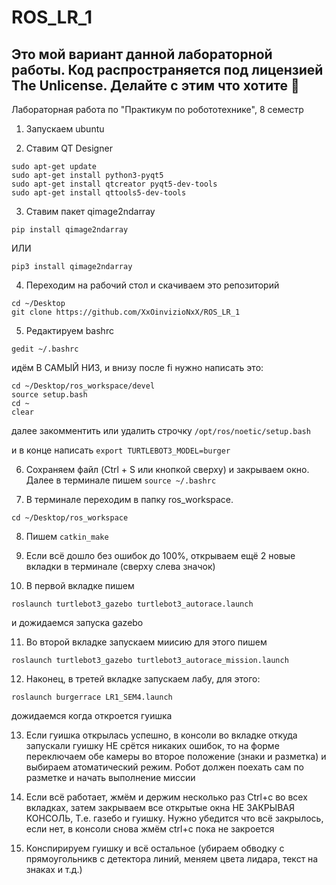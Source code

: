 # ROS_LR_1

## Это мой вариант данной лабораторной работы. Код распространяется под лицензией The Unlicense. Делайте с этим что хотите 🍔

Лабораторная работа по "Практикум по робототехнике", 8 семестр

1. Запускаем ubuntu

2. Ставим QT Designer
```
sudo apt-get update
sudo apt-get install python3-pyqt5
sudo apt-get install qtcreator pyqt5-dev-tools
sudo apt-get install qttools5-dev-tools
```

3. Ставим пакет qimage2ndarray
```
pip install qimage2ndarray
```
ИЛИ
```
pip3 install qimage2ndarray
```

4. Переходим на рабочий стол и скачиваем это репозиторий 
```
cd ~/Desktop
git clone https://github.com/XxOinvizioNxX/ROS_LR_1
```

5. Редактируем bashrc
```
gedit ~/.bashrc
```

идём В САМЫЙ НИЗ, и внизу после fi нужно написать это:
```
cd ~/Desktop/ros_workspace/devel
source setup.bash
cd ~
clear
```

далее закомментить или удалить строчку `/opt/ros/noetic/setup.bash`

и в конце написать `export TURTLEBOT3_MODEL=burger`

6. Сохраняем файл (Ctrl + S или кнопкой сверху) и закрываем окно. Далее в терминале пишем `source ~/.bashrc`

7. В терминале переходим в папку ros_workspace.
```
cd ~/Desktop/ros_workspace
```

8. Пишем `catkin_make`

9. Если всё дошло без ошибок до 100%, открываем ещё 2 новые вкладки в терминале (сверху слева значок)

10. В первой вкладке пишем
```
roslaunch turtlebot3_gazebo turtlebot3_autorace.launch
```

и дожидаемся запуска gazebo

11. Во второй вкладке запускаем миисию для этого пишем
```
roslaunch turtlebot3_gazebo turtlebot3_autorace_mission.launch
```

12. Наконец, в третей вкладке запускаем лабу, для этого:
```
roslaunch burgerrace LR1_SEM4.launch
```

дожидаемся когда откроется гуишка

13. Если гуишка открылась успешно, в консоли во вкладке откуда запускали гуишку НЕ срётся никаких ошибок, то на форме переключаем обе камеры во второе положение (знаки и разметка) и выбираем атоматический режим. Робот должен поехать сам по разметке и начать выполнение миссии

14. Если всё работает, жмём и держим несколько раз Ctrl+c во всех вкладках, затем закрываем все открытые окна НЕ ЗАКРЫВАЯ КОНСОЛЬ, Т.е. газебо и гуишку. Нужно убедится что всё закрылось, если нет, в консоли снова жмём ctrl+c пока не закроется

15. Конспирируем гуишку и всё остальное (убираем обводку с прямоугольникв с детектора линий, меняем цвета лидара, текст на знаках и т.д.)
